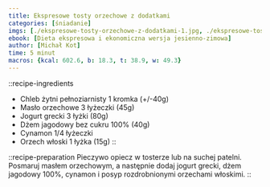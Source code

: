 ```yaml
---
title: Ekspresowe tosty orzechowe z dodatkami
categories: [śniadanie]
imgs: [./ekspresowe-tosty-orzechowe-z-dodatkami-1.jpg, ./ekspresowe-tosty-orzechowe-z-dodatkami-2.jpg]
ebook: [Dieta ekspresowa i ekonomiczna wersja jesienno-zimowa]
author: [Michał Kot]
time: 5 minut
macros: {kcal: 602.6, b: 18.3, t: 38.9, w: 49.3}
---
```


::recipe-ingredients
- Chleb żytni pełnoziarnisty 1 kromka (+/-40g)
- Masło orzechowe 3 łyżeczki (45g)
- Jogurt grecki 3 łyżki (80g)
- Dżem jagodowy bez cukru 100% (40g)
- Cynamon 1/4 łyżeczki
- Orzech włoski 1 łyżka (15g)
::

::recipe-preparation
Pieczywo opiecz w tosterze lub na suchej patelni. Posmaruj masłem orzechowym, a następnie dodaj jogurt grecki, dżem jagodowy 100%, cynamon i posyp rozdrobnionymi orzechami włoskimi.
::